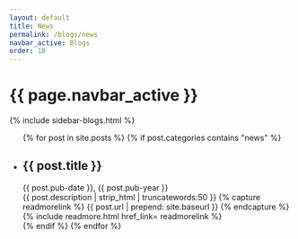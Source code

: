 ```yaml
---
layout: default
title: News
permalink: /blogs/news
navbar_active: Blogs
order: 10
---
```


<div class="container">
  <div class="row">
    <h1 class="page-title">{{ page.navbar_active }}</h1>
  </div>
  <div class="row">
    <div class="col-sm-12 col-md-3">
      {% include sidebar-blogs.html %}
    </div>
    <div class="col-sm-12 col-md-9 blogs">
      <ul class="posts">
      {% for post in site.posts %}
        {% if post.categories contains "news" %}
          <li>
            <h2 href="{{ post.url | prepend: site.baseurl }}" class="posts-title">{{ post.title }}</h2>
            <div class="posts-date">{{ post.pub-date }}, {{ post.pub-year }}</div>
              {{ post.description | strip_html | truncatewords:50 }}
              {% capture readmorelink %}
                {{ post.url | prepend: site.baseurl }}
              {% endcapture %}
              {% include readmore.html href_link= readmorelink %}
          </li>
        {% endif %}
      {% endfor %}
      </ul>
    </div>
  </div>
</div>
